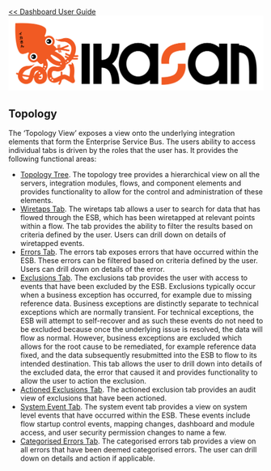 [<< Dashboard User Guide](./Readme.md)
![IKASAN](../developer/docs/quickstart-images/Ikasan-title-transparent.png)
## Topology

The ‘Topology View’ exposes a view onto the underlying integration elements that form the Enterprise Service Bus. The users ability to access individual tabs is driven by the roles that the user has. It provides the following functional areas:
- [Topology Tree](./TopologyTree.md). The topology tree provides a hierarchical view on all the servers, integration modules, flows, and component elements and provides functionality to allow for the control and administration of these elements.
- [Wiretaps Tab](./TopologyWiretapTab.md). The wiretaps tab allows a user to search for data that has flowed through the ESB, which has been wiretapped at relevant points within a flow. The tab provides the ability to filter the results based on criteria defined by the user. Users can drill down on details of wiretapped events.    
- [Errors Tab](./TopologyErrorTab.md). The errors tab exposes errors that have occurred within the ESB. These errors can be filtered based on criteria defined by the user. Users can drill down on details of the error.
- [Exclusions Tab](./TopologyExclusionTab.md). The exclusions tab provides the user with access to events that have been excluded by the ESB. Exclusions typically occur when a business exception has occurred, for example due to missing reference data. Business exceptions are distinctly separate to technical exceptions which are normally transient. For technical exceptions, the ESB will attempt to self-recover and as such these events do not need to be excluded because once the underlying issue is resolved, the data will flow as normal. However,  business exceptions are excluded which allows for the root cause to be remediated, for example reference data fixed, and the data subsequently resubmitted into the ESB to flow to its intended destination. This tab allows the user to drill down into details of the excluded data, the error that caused it and provides functionality to allow the user to action the exclusion.
- [Actioned Exclusions Tab](./TopologyActionExclusionTab.md). The actioned exclusion tab provides an audit view of exclusions that have been actioned.
- [System Event Tab](./TopologySystemEventTab.md). The system event tab provides a view on system level events that have occurred within the ESB. These events include flow startup control events, mapping changes, dashboard and module access, and user security permission changes to name a few.
- [Categorised Errors Tab](./TopologyCategorisedErrorTab.md). The categorised errors tab provides a view on all errors that have been deemed categorised errors. The user can drill down on details and action if applicable.
